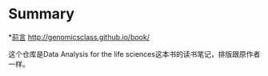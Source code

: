 # Summary
*[前言](README.md)
http://genomicsclass.github.io/book/

这个仓库是Data Analysis for the life sciences这本书的读书笔记，排版跟原作者一样。
